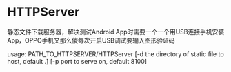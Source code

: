 # HTTPServer
静态文件下载服务器，解决测试Android App时需要一个一个用USB连接手机安装App，OPPO手机又那么傻每次开启USB调试要输入图形验证码

usage:
PATH_TO_HTTPSERVER/HTTPServer [-d the directory of static file to host, default .] [-p port to serve on, default 8100]
